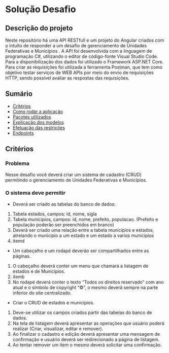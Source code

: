 # Solução Desafio

## Descrição do projeto

Neste repositório há uma API RESTfull e um projeto do Angular criados com o intuito de responder a um desafio de gerenciamento de Unidades Federativas e Municípios . A API foi desenvolvida com a linguagem de programação C#, utilizando o editor de código-fonte Visual Studio Code. Para a disponibilização dos dados foi utilizado o Framework ASP.NET Core. Para criar as requisições foi utilizada a ferramenta Postman, que tem como objetivo testar serviços de WEB APIs por meio do envio de requisições HTTP, sendo possível avaliar as respostas das requisições.

## Sumário

* [Critérios](#criterios)
* [Como rodar a aplicação](#rodar-aplicacao)
* [Pacotes utilizados](#pacotes-utilizados)
* [Explicação dos modelos](#modelos)
* [Efetuação das restrições](#restricoes)
* [Endpoints](#endpoints)

## Critérios

### Problema

Nesse desafio você deverá criar um sistema de cadastro (CRUD) permitindo o gerenciamento 
de Unidades Federativas e Municípios.

### O sistema deve permitir

<ul><li>Deverá ser criado as tabelas do banco de dados:</li></ul>

<ol><li>Tabela estados, campos: id, nome, sigla</li><li>Tabela municipios, campos: id, nome, prefeito, populacao. (Prefeito e 
população poderão ser preenchidos em branco)</li><li>Deverá ser criado uma relação entre a tabela municipios e estados, atrelando 
o municipio a um estado e um estado a varios municipios</li><li>itemd</li></ol>

<ul><li>Um cabeçalho e um rodapé deverão ser compartilhados entre as páginas.</li></ul>
<ol><li>O cabeçalho deverá conter um menu que chamará a listagem de estados e de 
Municípios.</li><li>itemb</li><li>No rodapé deverá conter o texto “Todos os direitos reservado” com ano atual 
e o símbolo de copyright “©”, o mesmo deverá sempre na parte inferior do 
site centralizado. </li></ol>
<ul><li>Criar o CRUD de estados e municípios.</li></ul>
<ol><li>Deve-se utilizar os campos criados partir das tabelas do banco de dados.</li><li>Na tela de listagem deverá apresentar as operações que usuário poderá 
realizar (Criar, visualizar, editar e remover).</li><li>Ao finalizar o cadastro e edição deverá apresentar uma mensagem de 
confirmação e usuário deverá ser redirecionado a página de listagem.</li><li> Ao tentar remover um item o mesmo deverá solicitar uma confirmação.</li></ol>
